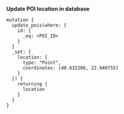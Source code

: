 **Update POI location in database**

```
mutation {
  update_pois(where: {
   	id: {
      _eq: <POI_ID>
    }
  }
  _set: {
    location: {
      type: "Point",
      coordinates: [40.632206, 22.940755]
    }
  }) {
    returning {
      location
    }
  }
}
```

